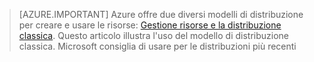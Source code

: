 > [AZURE.IMPORTANT] Azure offre due diversi modelli di distribuzione per creare e usare le risorse:  [Gestione risorse e la distribuzione classica](../articles/resource-manager-deployment-model.md).  Questo articolo illustra l'uso del modello di distribuzione classica. Microsoft consiglia di usare per le distribuzioni più recenti
<!----HONumber=AcomDC_0218_2016-->